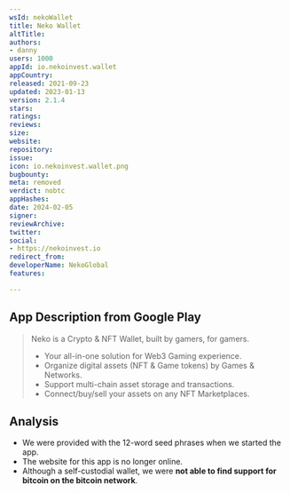 ```yaml
---
wsId: nekoWallet
title: Neko Wallet
altTitle: 
authors:
- danny
users: 1000
appId: io.nekoinvest.wallet
appCountry: 
released: 2021-09-23
updated: 2023-01-13
version: 2.1.4
stars: 
ratings: 
reviews: 
size: 
website: 
repository: 
issue: 
icon: io.nekoinvest.wallet.png
bugbounty: 
meta: removed
verdict: nobtc
appHashes: 
date: 2024-02-05
signer: 
reviewArchive: 
twitter: 
social:
- https://nekoinvest.io
redirect_from: 
developerName: NekoGlobal
features: 

---
```


## App Description from Google Play

  > Neko is a Crypto & NFT Wallet, built by gamers, for gamers.
  > - Your all-in-one solution for Web3 Gaming experience.
  > - Organize digital assets (NFT & Game tokens) by Games & Networks.
  > - Support multi-chain asset storage and transactions.
  > - Connect/buy/sell your assets on any NFT Marketplaces.

## Analysis

- We were provided with the 12-word seed phrases when we started the app. 
- The website for this app is no longer online.
- Although a self-custodial wallet, we were **not able to find support for bitcoin on the bitcoin network**.
